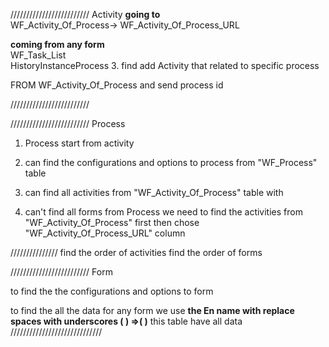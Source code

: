 /////////////////////////
Activity
**going to**  
WF_Activity_Of_Process-> WF_Activity_Of_Process_URL

**coming from any form**  
WF_Task_List  
HistoryInstanceProcess 
3. find add Activity that related to specific process

FROM WF_Activity_Of_Process and send process id

/////////////////////////

/////////////////////////
Process
1. Process start from activity 

2. can find the configurations and options to process from "WF_Process" table

3. can find all activities from "WF_Activity_Of_Process" table with

4. can't  find all forms from Process we need to find the activities from "WF_Activity_Of_Process" first then chose "WF_Activity_Of_Process_URL" column

///////////////
 find the order of activities
 find the order of forms

/////////////////////////
Form

to find the the configurations and options to form 

to find the all the data for any form we use **the En name with replace spaces with underscores (  ) =>( )** this table have all data
/////////////////////////////
